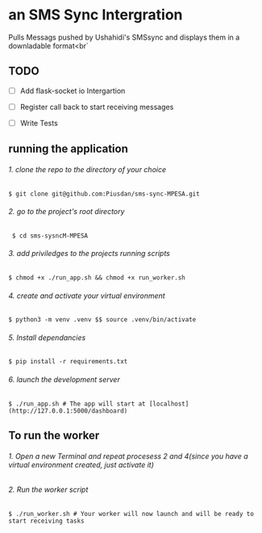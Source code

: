 # an SMS Sync Intergration
Pulls Messags pushed by Ushahidi's SMSsync and displays them in a downladable format<br`

## TODO
- [ ] Add flask-socket io Intergartion
- [ ] Register call back to start receiving messages
- [ ] Write Tests


## running the application

###### 1. clone the repo to the directory of your choice

`$ git clone git@github.com:Piusdan/sms-sync-MPESA.git`

###### 2. go to the project's root directory
` $ cd sms-sysncM-MPESA`

###### 3. add priviledges to the projects running scripts
`$ chmod +x ./run_app.sh && chmod +x run_worker.sh`

###### 4. create and activate your virtual environment

`$ python3 -m venv .venv $$ source .venv/bin/activate`

###### 5. Install dependancies

`$ pip install -r requirements.txt`

###### 6. launch the development server
`$ ./run_app.sh # The app will start at [localhost](http://127.0.0.1:5000/dashboard)`

## To run the worker

###### 1. Open a new Terminal and repeat procesess 2 and 4(since you have a virtual environment created, just activate it)

###### 2. Run the worker script
` $ ./run_worker.sh # Your worker will now launch and will be ready to start receiving tasks
`
